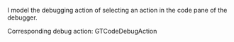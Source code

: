 I model the debugging action of selecting an action in the code pane of the debugger.

Corresponding debug action:
GTCodeDebugAction